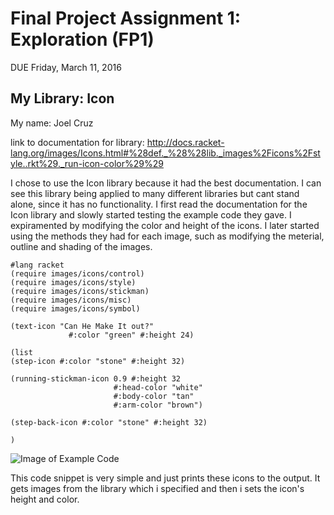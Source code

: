 # Final Project Assignment 1: Exploration (FP1)
DUE Friday, March 11, 2016

## My Library: Icon
My name: Joel Cruz

link to documentation for library: 
http://docs.racket-lang.org/images/Icons.html#%28def._%28%28lib._images%2Ficons%2Fstyle..rkt%29._run-icon-color%29%29

I chose to use the Icon library because it had the best documentation. I can see this library being applied to many different libraries but cant stand alone, since it has no functionality. I first read the documentation for the Icon library and slowly started testing the example code they gave. I expiramented by modifying the color and height of the icons. I later started using the methods they had for each image, such as modifying the meterial, outline and shading of the images.

```
#lang racket
(require images/icons/control)
(require images/icons/style)
(require images/icons/stickman)
(require images/icons/misc)
(require images/icons/symbol)

(text-icon "Can He Make It out?"
             #:color "green" #:height 24)

(list
(step-icon #:color "stone" #:height 32)

(running-stickman-icon 0.9 #:height 32
                       #:head-color "white"
                       #:body-color "tan"
                       #:arm-color "brown")

(step-back-icon #:color "stone" #:height 32)

)
```
![Image of Example Code](http://i795.photobucket.com/albums/yy234/joel24478/Screen%20Shot%202016-03-11%20at%202.29.37%20PM_zpsh6lzu3ql.png)

This code snippet is very simple and just prints these icons to the output. It gets images from the library which i specified and then i sets the icon's height and color.


